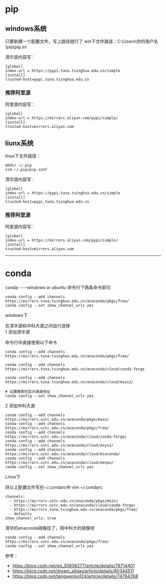 
# pip

## windows系统
只要新建一个配置文件，写上路径就行了
win下文件路径：C:\Users\你的用户名\pip\pip.ini  

清华源内容写： 
```
[global]  
index-url = https://pypi.tuna.tsinghua.edu.cn/simple  
[install]  
trusted-host=pypi.tuna.tsinghua.edu.cn   
```
### 推荐阿里源
阿里源内容写：   
```
[global]  
index-url = https://mirrors.aliyun.com/pypi/simple/   
[install]  
trusted-host=mirrors.aliyun.com
```

## liunx系统
linux下文件路径：
```
mkdir ~/.pip  
vim ~/.pip/pip.conf
```

清华源内容写：
```
[global]  
index-url = https://pypi.tuna.tsinghua.edu.cn/simple  
[install]  
trusted-host=pypi.tuna.tsinghua.edu.cn 
 ```
### 推荐阿里源
阿里源内容写：
```
[global]
index-url = https://mirrors.aliyun.com/pypi/simple/
[install]
trusted-host=mirrors.aliyun.com  
```
---
# conda  
conda  ----windows or ubuntu
命令行下两条命令即可  
```
conda config --add channels https://mirrors.tuna.tsinghua.edu.cn/anaconda/pkgs/free/ 
conda config --set show_channel_urls yes
```



windows下  

在清华源和中科大源之间自行选择  
1 添加清华源  

命令行中直接使用以下命令  
```
conda config --add channels https://mirrors.tuna.tsinghua.edu.cn/anaconda/pkgs/free/

conda config --add channels https://mirrors.tuna.tsinghua.edu.cn/anaconda/cloud/conda-forge     

conda config --add channels https://mirrors.tuna.tsinghua.edu.cn/anaconda/cloud/msys2/

# 设置搜索时显示通道地址
conda config --set show_channel_urls yes
```


2 添加中科大源
```
conda config --add channels https://mirrors.ustc.edu.cn/anaconda/pkgs/main/  
conda config --add channels https://mirrors.ustc.edu.cn/anaconda/pkgs/free/  
conda config --add channels https://mirrors.ustc.edu.cn/anaconda/cloud/conda-forge/  
conda config --add channels https://mirrors.ustc.edu.cn/anaconda/cloud/msys2/  
conda config --add channels https://mirrors.ustc.edu.cn/anaconda/cloud/bioconda/  
conda config --add channels https://mirrors.ustc.edu.cn/anaconda/cloud/menpo/
conda config --set show_channel_urls yes
```

Linux下

将以上配置文件写在~/.condarc中
vim ~/.condarc
```
channels:
  - https://mirrors.ustc.edu.cn/anaconda/pkgs/main/
  - https://mirrors.ustc.edu.cn/anaconda/cloud/conda-forge/
  - https://mirrors.tuna.tsinghua.edu.cn/anaconda/pkgs/free/
  - defaults
show_channel_urls: true
```



清华的anaconda镜像挂了，用中科大的镜像吧  
```
conda config --add channels https://mirrors.ustc.edu.cn/anaconda/pkgs/free/  
conda config --set show_channel_urls yes 
```


参考：
* https://blog.csdn.net/qq_35608277/article/details/78714401
* https://blog.csdn.net/dream_allday/article/details/80344511
* https://blog.csdn.net/tangwenbo124/article/details/74784268

